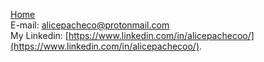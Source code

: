 [Home](index) <br>
E-mail: alicepacheco@protonmail.com <br>
My Linkedin: [https://www.linkedin.com/in/alicepachecoo/](https://www.linkedin.com/in/alicepachecoo/).
